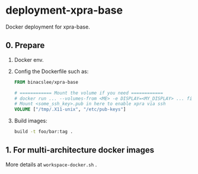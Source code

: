 # deployment-xpra-base
Docker deployment for xpra-base.

## 0. Prepare

1.  Docker env.

2.  Config the Dockerfile such as:

    ```Dockerfile
    FROM binacslee/xpra-base

    # ============ Mount the volume if you need ============
    # docker run ... --volumes-from <ME> -e DISPLAY=<MY_DISPLAY> ... firefox
    # Mount <some_ssh_key>.pub in here to enable xpra via ssh
    VOLUME ["/tmp/.X11-unix", "/etc/pub-keys"]
    ```
3.  Build images:

    ```sh
    build -t foo/bar:tag .
    ```


## 1. For multi-architecture docker images

More details at `workspace-docker.sh` .